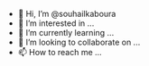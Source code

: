 - 👋 Hi, I’m @souhailkaboura
- 👀 I’m interested in ...
- 🌱 I’m currently learning ...
- 💞️ I’m looking to collaborate on ...
- 📫 How to reach me ...

<!---
souhailkaboura/souhailkaboura is a ✨ special ✨ repository because its `README.md` (this file) appears on your GitHub profile.
You can click the Preview link to take a look at your changes.
--->

